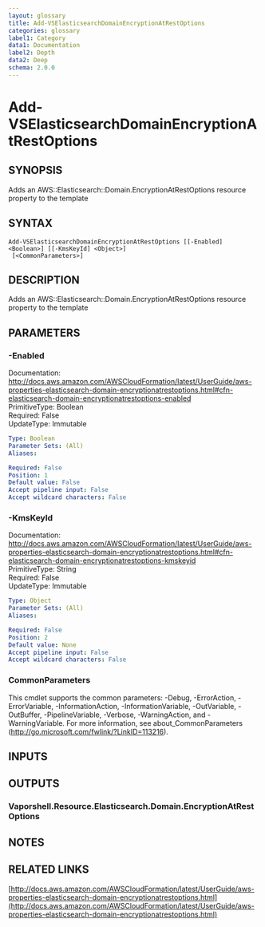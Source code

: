```yaml
---
layout: glossary
title: Add-VSElasticsearchDomainEncryptionAtRestOptions
categories: glossary
label1: Category
data1: Documentation
label2: Depth
data2: Deep
schema: 2.0.0
---
```


# Add-VSElasticsearchDomainEncryptionAtRestOptions

## SYNOPSIS
Adds an AWS::Elasticsearch::Domain.EncryptionAtRestOptions resource property to the template

## SYNTAX

```
Add-VSElasticsearchDomainEncryptionAtRestOptions [[-Enabled] <Boolean>] [[-KmsKeyId] <Object>]
 [<CommonParameters>]
```

## DESCRIPTION
Adds an AWS::Elasticsearch::Domain.EncryptionAtRestOptions resource property to the template

## PARAMETERS

### -Enabled
Documentation: http://docs.aws.amazon.com/AWSCloudFormation/latest/UserGuide/aws-properties-elasticsearch-domain-encryptionatrestoptions.html#cfn-elasticsearch-domain-encryptionatrestoptions-enabled    
PrimitiveType: Boolean    
Required: False    
UpdateType: Immutable

```yaml
Type: Boolean
Parameter Sets: (All)
Aliases:

Required: False
Position: 1
Default value: False
Accept pipeline input: False
Accept wildcard characters: False
```

### -KmsKeyId
Documentation: http://docs.aws.amazon.com/AWSCloudFormation/latest/UserGuide/aws-properties-elasticsearch-domain-encryptionatrestoptions.html#cfn-elasticsearch-domain-encryptionatrestoptions-kmskeyid    
PrimitiveType: String    
Required: False    
UpdateType: Immutable

```yaml
Type: Object
Parameter Sets: (All)
Aliases:

Required: False
Position: 2
Default value: None
Accept pipeline input: False
Accept wildcard characters: False
```

### CommonParameters
This cmdlet supports the common parameters: -Debug, -ErrorAction, -ErrorVariable, -InformationAction, -InformationVariable, -OutVariable, -OutBuffer, -PipelineVariable, -Verbose, -WarningAction, and -WarningVariable.
For more information, see about_CommonParameters (http://go.microsoft.com/fwlink/?LinkID=113216).

## INPUTS

## OUTPUTS

### Vaporshell.Resource.Elasticsearch.Domain.EncryptionAtRestOptions

## NOTES

## RELATED LINKS

[http://docs.aws.amazon.com/AWSCloudFormation/latest/UserGuide/aws-properties-elasticsearch-domain-encryptionatrestoptions.html](http://docs.aws.amazon.com/AWSCloudFormation/latest/UserGuide/aws-properties-elasticsearch-domain-encryptionatrestoptions.html)

